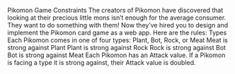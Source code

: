 Pikomon Game Constraints
The creators of Pikomon have discovered that looking at their precious little mons isn’t enough for the average consumer. They want to do something with them!
Now they’ve hired you to design and implement the Pikomon card game as a web app.
Here are the rules:
Types
Each Pikomon comes in one of four types:
Plant, Bot, Rock, or Meat
Meat is strong against Plant
Plant is strong against Rock
Rock is strong against Bot
Bot is strong against Meat
Each Pikomon has an Attack value.
If a Pikomon is facing a type it is strong against, their Attack value is doubled.
